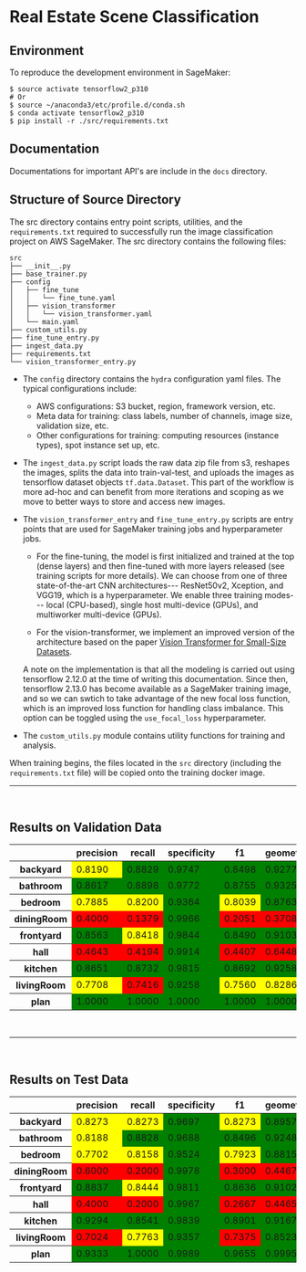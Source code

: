# Real Estate Scene Classification

## Environment

To reproduce the development environment in SageMaker:

```
$ source activate tensorflow2_p310
# Or
$ source ~/anaconda3/etc/profile.d/conda.sh
$ conda activate tensorflow2_p310
$ pip install -r ./src/requirements.txt
``` 

## Documentation

Documentations for important API's are include in the `docs` directory.

## Structure of Source Directory

The src directory contains entry point scripts, utilities, and the `requirements.txt` required to successfully run the image classification project on AWS SageMaker. The src directory contains the following files:

```
src
├── __init__.py
├── base_trainer.py
├── config
│   ├── fine_tune
│   │   └── fine_tune.yaml
│   ├── vision_transformer
│   │   └── vision_transformer.yaml
│   └── main.yaml
├── custom_utils.py
├── fine_tune_entry.py
├── ingest_data.py
├── requirements.txt
└── vision_transformer_entry.py
```

* The `config` directory contains the `hydra` configuration yaml files. The typical configurations include:

    - AWS configurations: S3 bucket, region, framework version, etc.
    - Meta data for training: class labels, number of channels, image size, validation size, etc.
    - Other configurations for training: computing resources (instance types), spot instance set up, etc.
 
* The `ingest_data.py` script loads the raw data zip file from s3, reshapes the images, splits the data into train-val-test, and uploads the images as tensorflow dataset objects `tf.data.Dataset`. This part of the workflow is more ad-hoc and can benefit from more iterations and scoping as we move to better ways to store and access new images.

* The `vision_transformer_entry` and `fine_tune_entry.py` scripts are entry points that are used for SageMaker training jobs and hyperparameter jobs.

    - For the fine-tuning, the model is first initialized and trained at the top (dense layers) and then fine-tuned with more layers released (see training scripts for more details). We can choose from one of three state-of-the-art CNN architectures--- ResNet50v2, Xception, and VGG19, which is a hyperparameter. We enable three training modes--- local (CPU-based), single host multi-device (GPUs), and multiworker multi-device (GPUs).

    - For the vision-transformer, we implement an improved version of the architecture based on the paper [Vision Transformer for Small-Size Datasets](https://arxiv.org/abs/2112.13492v1).
 
    A note on the implementation is that all the modeling is carried out using tensorflow 2.12.0 at the time of writing this documentation. Since then, tensorflow 2.13.0 has become available as a SageMaker training image, and so we can swtich to take advantage of the new focal loss function, which is an improved loss function for handling class imbalance. This option can be toggled using the `use_focal_loss` hyperparameter.

* The `custom_utils.py` module contains utility functions for training and analysis.

When training begins, the files located in the `src` directory (including the `requirements.txt` file) will be copied onto the training docker image.

---

&nbsp;

## Results on Validation Data

<table id="T_3ed56_">
  <thead>
    <tr>
      <th class="blank level0">&nbsp;</th>
      <th class="col_heading level0 col0">precision</th>
      <th class="col_heading level0 col1">recall</th>
      <th class="col_heading level0 col2">specificity</th>
      <th class="col_heading level0 col3">f1</th>
      <th class="col_heading level0 col4">geometric_mean</th>
      <th class="col_heading level0 col5">index_balanced_accuracy</th>
      <th class="col_heading level0 col6">support</th>
    </tr>
  </thead>
  <tbody>
    <tr>
      <th id="T_3ed56_level0_row0" class="row_heading level0 row0">backyard</th>
      <td id="T_3ed56_row0_col0" class="data row0 col0" style="background-color:yellow;">0.8190</td>
      <td id="T_3ed56_row0_col1" class="data row0 col1" style="background-color:green;">0.8829</td>
      <td id="T_3ed56_row0_col2" class="data row0 col2" style="background-color:green;">0.9747</td>
      <td id="T_3ed56_row0_col3" class="data row0 col3" style="background-color:green;">0.8498</td>
      <td id="T_3ed56_row0_col4" class="data row0 col4" style="background-color:green;">0.9277</td>
      <td id="T_3ed56_row0_col5" class="data row0 col5" style="background-color:green;">0.8527</td>
      <td id="T_3ed56_row0_col6" class="data row0 col6">205.0</td>
    </tr>
    <tr>
      <th id="T_3ed56_level0_row1" class="row_heading level0 row1">bathroom</th>
      <td id="T_3ed56_row1_col0" class="data row1 col0" style="background-color:green;">0.8617</td>
      <td id="T_3ed56_row1_col1" class="data row1 col1" style="background-color:green;">0.8898</td>
      <td id="T_3ed56_row1_col2" class="data row1 col2" style="background-color:green;">0.9772</td>
      <td id="T_3ed56_row1_col3" class="data row1 col3" style="background-color:green;">0.8755</td>
      <td id="T_3ed56_row1_col4" class="data row1 col4" style="background-color:green;">0.9325</td>
      <td id="T_3ed56_row1_col5" class="data row1 col5" style="background-color:green;">0.8619</td>
      <td id="T_3ed56_row1_col6" class="data row1 col6">245.0</td>
    </tr>
    <tr>
      <th id="T_3ed56_level0_row2" class="row_heading level0 row2">bedroom</th>
      <td id="T_3ed56_row2_col0" class="data row2 col0" style="background-color:yellow;">0.7885</td>
      <td id="T_3ed56_row2_col1" class="data row2 col1" style="background-color:yellow;">0.8200</td>
      <td id="T_3ed56_row2_col2" class="data row2 col2" style="background-color:green;">0.9364</td>
      <td id="T_3ed56_row2_col3" class="data row2 col3" style="background-color:yellow;">0.8039</td>
      <td id="T_3ed56_row2_col4" class="data row2 col4" style="background-color:green;">0.8763</td>
      <td id="T_3ed56_row2_col5" class="data row2 col5" style="background-color:yellow;">0.7589</td>
      <td id="T_3ed56_row2_col6" class="data row2 col6">400.0</td>
    </tr>
    <tr>
      <th id="T_3ed56_level0_row3" class="row_heading level0 row3">diningRoom</th>
      <td id="T_3ed56_row3_col0" class="data row3 col0" style="background-color:red;">0.4000</td>
      <td id="T_3ed56_row3_col1" class="data row3 col1" style="background-color:red;">0.1379</td>
      <td id="T_3ed56_row3_col2" class="data row3 col2" style="background-color:green;">0.9966</td>
      <td id="T_3ed56_row3_col3" class="data row3 col3" style="background-color:red;">0.2051</td>
      <td id="T_3ed56_row3_col4" class="data row3 col4" style="background-color:red;">0.3708</td>
      <td id="T_3ed56_row3_col5" class="data row3 col5" style="background-color:red;">0.1257</td>
      <td id="T_3ed56_row3_col6" class="data row3 col6">29.0</td>
    </tr>
    <tr>
      <th id="T_3ed56_level0_row4" class="row_heading level0 row4">frontyard</th>
      <td id="T_3ed56_row4_col0" class="data row4 col0" style="background-color:green;">0.8563</td>
      <td id="T_3ed56_row4_col1" class="data row4 col1" style="background-color:yellow;">0.8418</td>
      <td id="T_3ed56_row4_col2" class="data row4 col2" style="background-color:green;">0.9844</td>
      <td id="T_3ed56_row4_col3" class="data row4 col3" style="background-color:green;">0.8490</td>
      <td id="T_3ed56_row4_col4" class="data row4 col4" style="background-color:green;">0.9103</td>
      <td id="T_3ed56_row4_col5" class="data row4 col5" style="background-color:yellow;">0.8169</td>
      <td id="T_3ed56_row4_col6" class="data row4 col6">177.0</td>
    </tr>
    <tr>
      <th id="T_3ed56_level0_row5" class="row_heading level0 row5">hall</th>
      <td id="T_3ed56_row5_col0" class="data row5 col0" style="background-color:red;">0.4643</td>
      <td id="T_3ed56_row5_col1" class="data row5 col1" style="background-color:red;">0.4194</td>
      <td id="T_3ed56_row5_col2" class="data row5 col2" style="background-color:green;">0.9914</td>
      <td id="T_3ed56_row5_col3" class="data row5 col3" style="background-color:red;">0.4407</td>
      <td id="T_3ed56_row5_col4" class="data row5 col4" style="background-color:red;">0.6448</td>
      <td id="T_3ed56_row5_col5" class="data row5 col5" style="background-color:red;">0.3920</td>
      <td id="T_3ed56_row5_col6" class="data row5 col6">31.0</td>
    </tr>
    <tr>
      <th id="T_3ed56_level0_row6" class="row_heading level0 row6">kitchen</th>
      <td id="T_3ed56_row6_col0" class="data row6 col0" style="background-color:green;">0.8651</td>
      <td id="T_3ed56_row6_col1" class="data row6 col1" style="background-color:green;">0.8732</td>
      <td id="T_3ed56_row6_col2" class="data row6 col2" style="background-color:green;">0.9815</td>
      <td id="T_3ed56_row6_col3" class="data row6 col3" style="background-color:green;">0.8692</td>
      <td id="T_3ed56_row6_col4" class="data row6 col4" style="background-color:green;">0.9258</td>
      <td id="T_3ed56_row6_col5" class="data row6 col5" style="background-color:green;">0.8478</td>
      <td id="T_3ed56_row6_col6" class="data row6 col6">213.0</td>
    </tr>
    <tr>
      <th id="T_3ed56_level0_row7" class="row_heading level0 row7">livingRoom</th>
      <td id="T_3ed56_row7_col0" class="data row7 col0" style="background-color:yellow;">0.7708</td>
      <td id="T_3ed56_row7_col1" class="data row7 col1" style="background-color:red;">0.7416</td>
      <td id="T_3ed56_row7_col2" class="data row7 col2" style="background-color:green;">0.9258</td>
      <td id="T_3ed56_row7_col3" class="data row7 col3" style="background-color:yellow;">0.7560</td>
      <td id="T_3ed56_row7_col4" class="data row7 col4" style="background-color:yellow;">0.8286</td>
      <td id="T_3ed56_row7_col5" class="data row7 col5" style="background-color:red;">0.6740</td>
      <td id="T_3ed56_row7_col6" class="data row7 col6">449.0</td>
    </tr>
    <tr>
      <th id="T_3ed56_level0_row8" class="row_heading level0 row8">plan</th>
      <td id="T_3ed56_row8_col0" class="data row8 col0" style="background-color:green;">1.0000</td>
      <td id="T_3ed56_row8_col1" class="data row8 col1" style="background-color:green;">1.0000</td>
      <td id="T_3ed56_row8_col2" class="data row8 col2" style="background-color:green;">1.0000</td>
      <td id="T_3ed56_row8_col3" class="data row8 col3" style="background-color:green;">1.0000</td>
      <td id="T_3ed56_row8_col4" class="data row8 col4" style="background-color:green;">1.0000</td>
      <td id="T_3ed56_row8_col5" class="data row8 col5" style="background-color:green;">1.0000</td>
      <td id="T_3ed56_row8_col6" class="data row8 col6">34.0</td>
    </tr>
  </tbody>
</table>

&nbsp;

---

&nbsp;

## Results on Test Data

<table id="T_test">
  <thead>
    <tr>
      <th class="blank level0">&nbsp;</th>
      <th class="col_heading level0 col0">precision</th>
      <th class="col_heading level0 col1">recall</th>
      <th class="col_heading level0 col2">specificity</th>
      <th class="col_heading level0 col3">f1</th>
      <th class="col_heading level0 col4">geometric_mean</th>
      <th class="col_heading level0 col5">index_balanced_accuracy</th>
      <th class="col_heading level0 col6">support</th>
    </tr>
  </thead>
  <tbody>
    <tr>
      <th id="T_test_level0_row0" class="row_heading level0 row0">backyard</th>
      <td id="T_test_row0_col0" class="data row0 col0" style="background-color:yellow;">0.8273</td>
      <td id="T_test_row0_col1" class="data row0 col1" style="background-color:yellow;">0.8273</td>
      <td id="T_test_row0_col2" class="data row0 col2" style="background-color:green;">0.9697</td>
      <td id="T_test_row0_col3" class="data row0 col3" style="background-color:yellow;">0.8273</td>
      <td id="T_test_row0_col4" class="data row0 col4" style="background-color:green;">0.8957</td>
      <td id="T_test_row0_col5" class="data row0 col5" style="background-color:yellow;">0.7908</td>
      <td id="T_test_row0_col6" class="data row0 col6">139.0</td>
    </tr>
    <tr>
      <th id="T_test_level0_row1" class="row_heading level0 row1">bathroom</th>
      <td id="T_test_row1_col0" class="data row1 col0" style="background-color:yellow;">0.8188</td>
      <td id="T_test_row1_col1" class="data row1 col1" style="background-color:green;">0.8828</td>
      <td id="T_test_row1_col2" class="data row1 col2" style="background-color:green;">0.9688</td>
      <td id="T_test_row1_col3" class="data row1 col3" style="background-color:green;">0.8496</td>
      <td id="T_test_row1_col4" class="data row1 col4" style="background-color:green;">0.9248</td>
      <td id="T_test_row1_col5" class="data row1 col5" style="background-color:green;">0.8479</td>
      <td id="T_test_row1_col6" class="data row1 col6">128.0</td>
    </tr>
    <tr>
      <th id="T_test_level0_row2" class="row_heading level0 row2">bedroom</th>
      <td id="T_test_row2_col0" class="data row2 col0" style="background-color:yellow;">0.7702</td>
      <td id="T_test_row2_col1" class="data row2 col1" style="background-color:yellow;">0.8158</td>
      <td id="T_test_row2_col2" class="data row2 col2" style="background-color:green;">0.9524</td>
      <td id="T_test_row2_col3" class="data row2 col3" style="background-color:yellow;">0.7923</td>
      <td id="T_test_row2_col4" class="data row2 col4" style="background-color:green;">0.8815</td>
      <td id="T_test_row2_col5" class="data row2 col5" style="background-color:yellow;">0.7664</td>
      <td id="T_test_row2_col6" class="data row2 col6">152.0</td>
    </tr>
    <tr>
      <th id="T_test_level0_row3" class="row_heading level0 row3">diningRoom</th>
      <td id="T_test_row3_col0" class="data row3 col0" style="background-color:red;">0.6000</td>
      <td id="T_test_row3_col1" class="data row3 col1" style="background-color:red;">0.2000</td>
      <td id="T_test_row3_col2" class="data row3 col2" style="background-color:green;">0.9978</td>
      <td id="T_test_row3_col3" class="data row3 col3" style="background-color:red;">0.3000</td>
      <td id="T_test_row3_col4" class="data row3 col4" style="background-color:red;">0.4467</td>
      <td id="T_test_row3_col5" class="data row3 col5" style="background-color:red;">0.1836</td>
      <td id="T_test_row3_col6" class="data row3 col6">15.0</td>
    </tr>
    <tr>
      <th id="T_test_level0_row4" class="row_heading level0 row4">frontyard</th>
      <td id="T_test_row4_col0" class="data row4 col0" style="background-color:green;">0.8837</td>
      <td id="T_test_row4_col1" class="data row4 col1" style="background-color:yellow;">0.8444</td>
      <td id="T_test_row4_col2" class="data row4 col2" style="background-color:green;">0.9811</td>
      <td id="T_test_row4_col3" class="data row4 col3" style="background-color:green;">0.8636</td>
      <td id="T_test_row4_col4" class="data row4 col4" style="background-color:green;">0.9102</td>
      <td id="T_test_row4_col5" class="data row4 col5" style="background-color:yellow;">0.8172</td>
      <td id="T_test_row4_col6" class="data row4 col6">135.0</td>
    </tr>
    <tr>
      <th id="T_test_level0_row5" class="row_heading level0 row5">hall</th>
      <td id="T_test_row5_col0" class="data row5 col0" style="background-color:red;">0.4000</td>
      <td id="T_test_row5_col1" class="data row5 col1" style="background-color:red;">0.2000</td>
      <td id="T_test_row5_col2" class="data row5 col2" style="background-color:green;">0.9967</td>
      <td id="T_test_row5_col3" class="data row5 col3" style="background-color:red;">0.2667</td>
      <td id="T_test_row5_col4" class="data row5 col4" style="background-color:red;">0.4465</td>
      <td id="T_test_row5_col5" class="data row5 col5" style="background-color:red;">0.1835</td>
      <td id="T_test_row5_col6" class="data row5 col6">10.0</td>
    </tr>
    <tr>
      <th id="T_test_level0_row6" class="row_heading level0 row6">kitchen</th>
      <td id="T_test_row6_col0" class="data row6 col0" style="background-color:green;">0.9294</td>
      <td id="T_test_row6_col1" class="data row6 col1" style="background-color:green;">0.8541</td>
      <td id="T_test_row6_col2" class="data row6 col2" style="background-color:green;">0.9839</td>
      <td id="T_test_row6_col3" class="data row6 col3" style="background-color:green;">0.8901</td>
      <td id="T_test_row6_col4" class="data row6 col4" style="background-color:green;">0.9167</td>
      <td id="T_test_row6_col5" class="data row6 col5" style="background-color:yellow;">0.8294</td>
      <td id="T_test_row6_col6" class="data row6 col6">185.0</td>
    </tr>
    <tr>
      <th id="T_test_level0_row7" class="row_heading level0 row7">livingRoom</th>
      <td id="T_test_row7_col0" class="data row7 col0" style="background-color:red;">0.7024</td>
      <td id="T_test_row7_col1" class="data row7 col1" style="background-color:yellow;">0.7763</td>
      <td id="T_test_row7_col2" class="data row7 col2" style="background-color:green;">0.9357</td>
      <td id="T_test_row7_col3" class="data row7 col3" style="background-color:red;">0.7375</td>
      <td id="T_test_row7_col4" class="data row7 col4" style="background-color:green;">0.8523</td>
      <td id="T_test_row7_col5" class="data row7 col5" style="background-color:red;">0.7148</td>
      <td id="T_test_row7_col6" class="data row7 col6">152.0</td>
    </tr>
    <tr>
      <th id="T_test_level0_row8" class="row_heading level0 row8">plan</th>
      <td id="T_test_row8_col0" class="data row8 col0" style="background-color:green;">0.9333</td>
      <td id="T_test_row8_col1" class="data row8 col1" style="background-color:green;">1.0000</td>
      <td id="T_test_row8_col2" class="data row8 col2" style="background-color:green;">0.9989</td>
      <td id="T_test_row8_col3" class="data row8 col3" style="background-color:green;">0.9655</td>
      <td id="T_test_row8_col4" class="data row8 col4" style="background-color:green;">0.9995</td>
      <td id="T_test_row8_col5" class="data row8 col5" style="background-color:green;">0.9990</td>
      <td id="T_test_row8_col6" class="data row8 col6">14.0</td>
    </tr>
  </tbody>
</table>